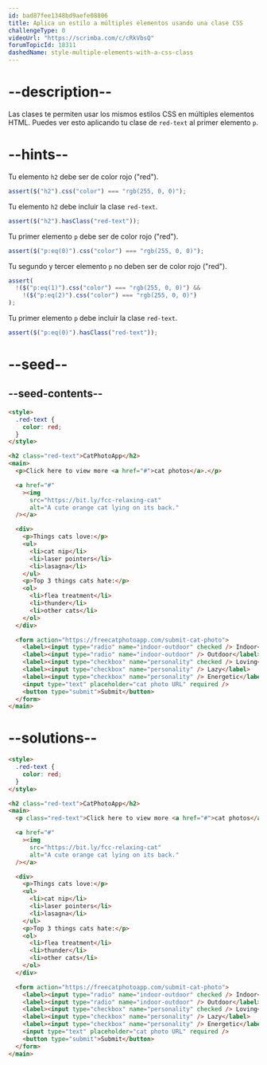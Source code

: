 ```yaml
---
id: bad87fee1348bd9aefe08806
title: Aplica un estilo a múltiples elementos usando una clase CSS
challengeType: 0
videoUrl: "https://scrimba.com/c/cRkVbsQ"
forumTopicId: 18311
dashedName: style-multiple-elements-with-a-css-class
---
```


# --description--

Las clases te permiten usar los mismos estilos CSS en múltiples elementos HTML. Puedes ver esto aplicando tu clase de `red-text` al primer elemento `p`.

# --hints--

Tu elemento `h2` debe ser de color rojo ("red").

```js
assert($("h2").css("color") === "rgb(255, 0, 0)");
```

Tu elemento `h2` debe incluir la clase `red-text`.

```js
assert($("h2").hasClass("red-text"));
```

Tu primer elemento `p` debe ser de color rojo ("red").

```js
assert($("p:eq(0)").css("color") === "rgb(255, 0, 0)");
```

Tu segundo y tercer elemento `p` no deben ser de color rojo ("red").

```js
assert(
  !($("p:eq(1)").css("color") === "rgb(255, 0, 0)") &&
    !($("p:eq(2)").css("color") === "rgb(255, 0, 0)")
);
```

Tu primer elemento `p` debe incluir la clase `red-text`.

```js
assert($("p:eq(0)").hasClass("red-text"));
```

# --seed--

## --seed-contents--

```html
<style>
  .red-text {
    color: red;
  }
</style>

<h2 class="red-text">CatPhotoApp</h2>
<main>
  <p>Click here to view more <a href="#">cat photos</a>.</p>

  <a href="#"
    ><img
      src="https://bit.ly/fcc-relaxing-cat"
      alt="A cute orange cat lying on its back."
  /></a>

  <div>
    <p>Things cats love:</p>
    <ul>
      <li>cat nip</li>
      <li>laser pointers</li>
      <li>lasagna</li>
    </ul>
    <p>Top 3 things cats hate:</p>
    <ol>
      <li>flea treatment</li>
      <li>thunder</li>
      <li>other cats</li>
    </ol>
  </div>

  <form action="https://freecatphotoapp.com/submit-cat-photo">
    <label><input type="radio" name="indoor-outdoor" checked /> Indoor</label>
    <label><input type="radio" name="indoor-outdoor" /> Outdoor</label><br />
    <label><input type="checkbox" name="personality" checked /> Loving</label>
    <label><input type="checkbox" name="personality" /> Lazy</label>
    <label><input type="checkbox" name="personality" /> Energetic</label><br />
    <input type="text" placeholder="cat photo URL" required />
    <button type="submit">Submit</button>
  </form>
</main>
```

# --solutions--

```html
<style>
  .red-text {
    color: red;
  }
</style>

<h2 class="red-text">CatPhotoApp</h2>
<main>
  <p class="red-text">Click here to view more <a href="#">cat photos</a>.</p>

  <a href="#"
    ><img
      src="https://bit.ly/fcc-relaxing-cat"
      alt="A cute orange cat lying on its back."
  /></a>

  <div>
    <p>Things cats love:</p>
    <ul>
      <li>cat nip</li>
      <li>laser pointers</li>
      <li>lasagna</li>
    </ul>
    <p>Top 3 things cats hate:</p>
    <ol>
      <li>flea treatment</li>
      <li>thunder</li>
      <li>other cats</li>
    </ol>
  </div>

  <form action="https://freecatphotoapp.com/submit-cat-photo">
    <label><input type="radio" name="indoor-outdoor" checked /> Indoor</label>
    <label><input type="radio" name="indoor-outdoor" /> Outdoor</label><br />
    <label><input type="checkbox" name="personality" checked /> Loving</label>
    <label><input type="checkbox" name="personality" /> Lazy</label>
    <label><input type="checkbox" name="personality" /> Energetic</label><br />
    <input type="text" placeholder="cat photo URL" required />
    <button type="submit">Submit</button>
  </form>
</main>
```
